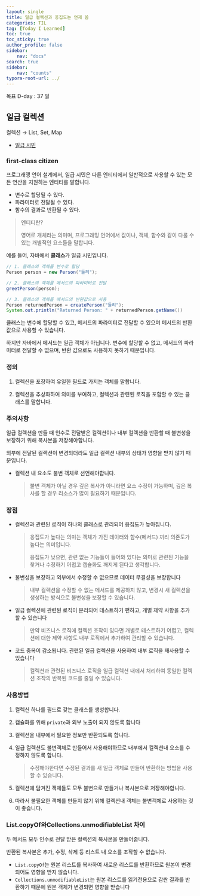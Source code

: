 ```yaml
---
layout: single
title: 일급 컬렉션과 응집도는 언제 씀
categories: TIL
tag: [Today I Learned]
toc: true
toc_sticky: true
author_profile: false
sidebar:
    nav: "docs"
search: true
sidebar:
    nav: "counts"
typora-root-url: ../
---
```

목표 D-day : 37 일

## 일급 컬렉션

컬렉션 → List, Set, Map

+ [일급 시민](https://en.wikipedia.org/wiki/First-class_citizen)

### **first-class citizen**

프로그래맹 언어 설계에서, 일급 시민은 다른 엔티티에서 일반적으로 사용할 수 있는 모든 연산을 지원하는 엔티티를 말합니다.

- 변수로 할당될 수 있다.
- 파라미터로 전달될 수 있다.
- 함수의 결과로 반환될 수 있다.

> 엔티티란?
>
> 영어로 개체라는 의미며, 프로그래밍 언어에서 값이나, 객체, 함수와 같이 다룰 수 있는 개별적인 요소들을 말합니다.

예를 들어, 자바에서 **클래스**가 일급 시민입니다.

```java
// 1. 클래스의 객체를 변수로 할당
Person person = new Person("둘리");

// 2. 클래스의 객체를 메서드의 파라미터로 전달
greetPerson(person);

// 3. 클래스의 객체를 메서드의 반환값으로 사용
Person returnedPerson = createPerson("둘리");
System.out.println("Returned Person: " + returnedPerson.getName())
```

클래스는 변수에 할당할 수 있고, 메서드의 파라미터로 전달할 수 있으며 메서드의 반환 값으로 사용할 수 있습니다.

하지만 자바에서 메서드는 일급 객체가 아닙니다. 변수에 할당할 수 없고, 메서드의 파라미터로 전달할 수 없으며, 반환 값으로도 사용하지 못하기 때문입니다.



### 정의

1. 컬렉션을 포장하여 유일한 필드로 가지는 객체를 말합니다.

2. 컬렉션을 추상화하여 의미를 부여하고, 컬렉션과 관련된 로직을 포함할 수 있는 클래스를 말합니다.



### 주의사항

일급 컬렉션을 만들 때 인수로 전달받은 컬렉션이나 내부 컬렉션을 반환할 때 불변성을 보장하기 위해 복사본을 저장해야합니다.

외부에 전달된 컬렉션이 변경되더라도 일급 컬렉션 내부의 상태가 영향을 받지 않기 때문입니다.

+ 컬렉션 내 요소도 불변 객체로 선언해야합니다.

  > 불변 객체가 아닐 경우 깊은 복사가 아니라면 요소 수정이 가능하며, 깊은 복사를 할 경우 리소스가 많이 필요하기 때문입니다.



### 장점

+ 컬렉션과 관련된 로직이 하나의 클래스로 관리되어 응집도가 높아집니다.

  > 응집도가 높다는 의미는 객체가 가진 데이터와 함수(메서드) 끼리 의존도가 높다는 의미입니다.
  >
  > 응집도가 낮으면, 관련 없는 기능들이 들어와 있다는 의미로 관련된 기능을 찾거나 수정하기 어렵고 캡슐화도 깨지게 된다고 생각합니다.

+ 불변성을 보장하고 외부에서 수정할 수 없으므로 데이터 무결성을 보장합니다

  >  내부 컬렉션을 수정할 수 없는 메서드를 제공하지 않고, 변경시 새 컬렉션을 생성하는 방식으로 불변성을 보장할 수 있습니다.

+ 일급 컬렉션에 관련된 로직이 분리되어 테스트하기 편하고, 개별 제약 사항을 추가할 수 있습니다

  > 만약 비즈니스 로직에 컬렉션 조작이 있다면 개별로 테스트하기 어렵고, 컬렉션에 대한 제약 사항도 내부 로직에서 추가하여 관리할 수 있습니다.

+ 코드 중복이 감소됩니다. 관련된 일급 컬렉션을 사용하여 내부 로직을 재사용할 수 있습니다

  > 컬렉션과 관련된 비즈니스 로직을 일급 컬렉션 내에서 처리하여 동일한 컬렉션 조작의 반복된 코드를 줄일 수 있습니다.



### 사용방법

1. 컬렉션 하나를 필드로 갖는 클래스를 생성합니다.

2. 캡슐화를 위해 `private`과 외부 노출이 되지 않도록 합니다

3. 컬렉션을 내부에서 필요한 정보만 반환되도록 합니다.

4. 일급 컬렉션도 불변객체로 만들어서 사용해야하므로 내부에서 컬렉션내 요소를 수정하지 않도록 합니다.

   > 수정해야한다면 수정된 결과를 새 일급 객체로 만들어 반환하는 방법을 사용할 수 있습니다.

2. 컬렉션에 담겨진 객체들도 모두 불변으로 만들거나 복사본으로 저장해야합니다.
3. 따라서 불필요한 객체를 만들지 않기 위해 컬렉션내 객체는 불변객체로 사용하는 것이 좋습니다.



### List.copyOf와Collections.unmodifiableList 차이

두 메서드 모두 인수로 전달 받은 컬렉션의 복사본을 만들어줍니다.

반환된 복사본은 추가, 수정, 삭제 등 리스트 내 요소를 조작할 수 없습니다.

+ `List.copyOf`는 원본 리스트를 복사하여 새로운 리스트를 반환하므로 원본이 변경되어도 영향을 받지 않습니다.
+ `Collections.unmodifiableList`는 원본 리스트를 읽기전용으로 감싼 결과를 반환하기 때문에 원본 객체가 변경되면 영향을 받습니다



